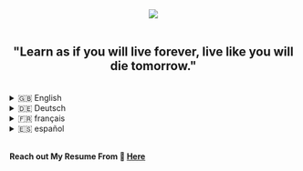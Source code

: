<div align="center">
  <img src="https://media.giphy.com/media/2IudUHdI075HL02Pkk/giphy.gif" align="center" style="width: auto" />
</div>  

</br>

<div align="center">
  
  ## **"Learn as if you will live forever, live like you will die tomorrow."**

</div>

</br>

<details>
 <summary>🇬🇧 English</summary>

# 👨‍💻 About Me

Greetings, fellow tech enthusiasts! I'm Abdulrahman, a dedicated developer with a profound passion for exploring the ever-evolving landscape of technology. Welcome to my GitHub haven, where innovation meets code.

## 🚀 Technologies and Languages

I work with a diverse set of programming languages and technologies, including:

- **JavaScript**: For frontend and backend development, web development, Node.js, and more.
- **Python**: Versatile language used for data science, backend scripting, and more.
- **Infrastructure As Code (IaC)**: Leveraging tools like Terraform, Ansible, and AWS CloudFormation for seamless infrastructure management.
- **Shell Scripting**: Automation and system-related tasks.
- **Bash scripting**: A powerful tool in my toolkit for various scripting needs.
- **C++**: Occasionally used for performance-centric projects.
- **HTML/CSS**: Web development languages for creating visually appealing interfaces.
- **CI/CD**: Implementing continuous integration and continuous deployment using tools like Jenkins and CircleCI.
- **Cloud Providers**: Experience working with major cloud providers like AWS, Google Cloud, and Azure.
- **Ansible**: Automating configuration management and application deployment.
- **Docker**: Containerization for consistent and reliable software deployment.
- **Kubernetes**: Container orchestration for managing and scaling containerized applications.
- **Git**: Version control for collaborative development.
- **Jenkins**: Automation server for building, testing, and deploying code.
- **HashiCorp Vault**: Securely managing sensitive information like API keys and passwords.
- **Security Scanning Tools**: Implementing tools like OWASP ZAP, SonarQube for code security and quality.
- **Monitoring Tools**: Experience with monitoring tools like Prometheus, Grafana for ensuring system reliability.
- **DevSecOps Practices**: Integration of security practices within the DevOps pipeline.

## 🌐 Projects Overview

Here's a brief overview of some projects you'll find in this repository:

1. **[Provision a Kubernetes cluster on AWS using Terraform](https://github.com/AbdulrahmanAlpha/Provision-a-Kubernetes-cluster-on-AWS-using-Terraform):** This project involves setting up a Kubernetes cluster on AWS using Terraform. Check it out for insights into infrastructure as code and Kubernetes.

2. **[Deploying a Serverless Application on AWS Lambda using Terraform](https://github.com/AbdulrahmanAlpha/Deploying-a-Serverless-Application-on-AWS-Lambda-using-Terraform):** Explore this project to understand the process of deploying serverless applications on AWS Lambda using Terraform.

3. **[Build a CI CD pipeline on Google Cloud Platform using Terraform and Jenkins](https://github.com/AbdulrahmanAlpha/Build-a-CI-CD-pipeline-on-Google-Cloud-Platform-using-Terraform-and-Jenkins):** Dive into this project to learn about building a CI/CD pipeline on Google Cloud Platform using Terraform and Jenkins.

## 📝 Blog

Feel free to explore my blog, where I share insights on DevOps, DevSecOps, Software Engineering, and Automation. Here are some recent topics:

- [Securing the Software Delivery Pipeline: A Step-by-Step Guide](https://abdulrahmanalpha.hashnode.dev/securing-the-software-delivery-pipeline-a-step-by-step-guide)
- [Infrastructure Automation with Terraform](https://abdulrahmanalpha.hashnode.dev/infrastructure-automation-with-terraform)
- [CI/CD Pipeline: Automating Software Delivery](https://abdulrahmanalpha.hashnode.dev/cicd-pipeline-automating-software-delivery)

Explore more on [Abdulrahman's Tech Insights](https://abdulrahmanalpha.hashnode.dev/)!

## 🤝 Let's Connect!

I'm always open to collaboration and discussions. If you have any questions, suggestions, or just want to chat about tech, feel free to reach out. You can find me on:

- [![portfolio](https://img.shields.io/badge/my_portfolio-000?style=for-the-badge&logo=ko-fi&logoColor=white)](https://abdulrahmanalpha.github.io/)

- [![linkedin](https://img.shields.io/badge/linkedin-0A66C2?style=for-the-badge&logo=linkedin&logoColor=white)](https://www.linkedin.com/in/abdulrahmanalpha/)

- [![twitter](https://img.shields.io/badge/twitter-1DA1F2?style=for-the-badge&logo=twitter&logoColor=white)](https://twitter.com/AbdurahmanAlpha)

Thanks for visiting! Happy coding! 🚀

---

</details>

<details>
 <summary>🇩🇪 Deutsch</summary>

# 👨‍💻 Über mich

Grüße, liebe Technikbegeisterte! Ich bin Abdulrahman, ein engagierter Entwickler mit einer tiefen Leidenschaft für die Erforschung der sich ständig weiterentwickelnden Welt der Technologie. Willkommen in meinem GitHub-Refugium, wo Innovation auf Code trifft.

## 🚀 Technologien und Sprachen

Ich arbeite mit einer vielfältigen Palette von Programmiersprachen und Technologien, darunter:

- **JavaScript**: Für die Entwicklung von Front- und Backend, Webentwicklung, Node.js und mehr.
- **Python**: Eine vielseitige Sprache, die für Datenwissenschaft, Backend-Skripting und mehr verwendet wird.
- **Infrastructure As Code (IaC)**: Nutzung von Tools wie Terraform, Ansible und AWS CloudFormation für nahtloses Infrastrukturmanagement.
- **Shell Scripting**: Automatisierung und systembezogene Aufgaben.
- **Bash Scripting**: Ein leistungsstolles Werkzeug in meinem Repertoire für verschiedene Skripting-Anforderungen.
- **C++**: Gelegentlich verwendet für leistungsorientierte Projekte.
- **HTML/CSS**: Webentwicklungssprachen zur Erstellung visuell ansprechender Oberflächen.
- **CI/CD**: Umsetzung von kontinuierlicher Integration und kontinuierlichem Deployment mit Tools wie Jenkins und CircleCI.
- **Cloud-Provider**: Erfahrung in der Zusammenarbeit mit großen Cloud-Anbietern wie AWS, Google Cloud und Azure.
- **Ansible**: Automatisierung von Konfigurationsmanagement und Anwendungsbereitstellung.
- **Docker**: Containerisierung für konsistente und zuverlässige Softwarebereitstellung.
- **Kubernetes**: Container-Orchestrierung zur Verwaltung und Skalierung containerisierter Anwendungen.
- **Git**: Versionskontrolle für die kollaborative Entwicklung.
- **Jenkins**: Automatisierungsserver für Build, Test und Bereitstellung von Code.
- **HashiCorp Vault**: Sicherer Umgang mit sensiblen Informationen wie API-Schlüsseln und Passwörtern.
- **Security Scanning Tools**: Implementierung von Tools wie OWASP ZAP, SonarQube für Codesicherheit und -qualität.
- **Monitoring Tools**: Erfahrung mit Überwachungstools wie Prometheus, Grafana zur Gewährleistung der Systemsicherheit.
- **DevSecOps Practices**: Integration von Sicherheitspraktiken innerhalb der DevOps-Pipeline.

## 🌐 Projektübersicht

Hier eine kurze Übersicht über einige Projekte, die Sie in diesem Repository finden werden:

1. **[Ein Kubernetes-Cluster auf AWS mit Terraform bereitstellen](https://github.com/AbdulrahmanAlpha/Provision-a-Kubernetes-cluster-on-AWS-using-Terraform):** Dieses Projekt beinhaltet die Einrichtung eines Kubernetes-Clusters auf AWS mit Terraform. Werfen Sie einen Blick darauf für Einblicke in die Infrastruktur als Code und Kubernetes.

2. **[Bereitstellung einer serverlosen Anwendung auf AWS Lambda mit Terraform](https://github.com/AbdulrahmanAlpha/Deploying-a-Serverless-Application-on-AWS-Lambda-using-Terraform):** Erkunden Sie dieses Projekt, um den Prozess der Bereitstellung serverloser Anwendungen auf AWS Lambda mit Terraform zu verstehen.

3. **[Aufbau einer CI/CD-Pipeline auf der Google Cloud Platform mit Terraform und Jenkins](https://github.com/AbdulrahmanAlpha/Build-a-CI-CD-pipeline-on-Google-Cloud-Platform-using-Terraform-and-Jenkins):** Tauchen Sie in dieses Projekt ein, um mehr über den Aufbau einer CI/CD-Pipeline auf der Google Cloud Platform mit Terraform und Jenkins zu erfahren.

## 📝 Blog

Erkunden Sie gerne meinen Blog, in dem ich Einblicke in DevOps, DevSecOps, Software Engineering und Automatisierung teile. Hier sind einige aktuelle Themen:

- [Absichern der Softwarebereitstellungspipeline: Ein schrittweiser Leitfaden](https://abdulrahmanalpha.hashnode.dev/securing-the-software-delivery-pipeline-a-step-by-step-guide)
- [Infrastrukturautomatisierung mit Terraform](https://abdulrahmanalpha.hashnode.dev/infrastructure-automation-with-terraform)
- [CI/CD-Pipeline: Automatisierung der Softwarebereitstellung](https://abdulrahmanalpha.hashnode.dev/cicd-pipeline-automating-software-delivery)

Erkunden Sie mehr auf [Abdulrahmans Tech Insights](https://abdulrahmanalpha.hashnode.dev/)!

## 🤝 Lassen Sie uns in Verbindung bleiben!

Ich stehe Ihnen immer für Zusammenarbeit und Diskussionen zur Verfügung. Wenn Sie Fragen, Anregungen oder einfach nur Lust auf einen technischen Plausch haben, zögern Sie nicht, mich zu kontaktieren. Sie finden mich unter:

- [![Portfolio](https://img.shields.io/badge/my_portfolio-000?style=for-the-badge&logo=ko-fi&logoColor=white)](https://abdulrahmanalpha.github.io/)
  
- [![LinkedIn](https://img.shields.io/badge/linkedin-0A66C2?style=for-the-badge&logo=linkedin&logoColor=white)](https://www.linkedin.com/in/abdulrahmanalpha/)
  
- [![Twitter](https://img.shields.io/badge/twitter-1DA1F2?style=for-the-badge&logo=twitter&logoColor=white)](https://twitter.com/AbdurahmanAlpha)

Vielen Dank für Ihren Besuch! Viel Freude beim Codieren! 🚀

---

</details>

<details>
 <summary>🇫🇷 français</summary>

# 👨‍💻 À propos de moi

Salut les passionnés de tech ! Je suis Abdulrahman, un développeur dévoué avec une passion profonde pour explorer le paysage technologique en constante évolution. Bienvenue dans mon havre GitHub, là où l'innovation rencontre le code.

## 🚀 Technologies et Langages

Je travaille avec une gamme diversifiée de langages de programmation et de technologies, notamment :

- **JavaScript** : Pour le développement frontend et backend, le développement web, Node.js, et plus encore.
- **Python** : Langage polyvalent utilisé pour la science des données, le scripting backend, et plus encore.
- **Infrastructure As Code (IaC)** : Utilisation d'outils tels que Terraform, Ansible, et AWS CloudFormation pour une gestion transparente de l'infrastructure.
- **Shell Scripting** : Automatisation et tâches liées au système.
- **Bash scripting** : Un outil puissant dans ma boîte à outils pour divers besoins de script.
- **C++** : Utilisé occasionnellement pour des projets axés sur les performances.
- **HTML/CSS** : Langages de développement web pour créer des interfaces visuellement attrayantes.
- **CI/CD** : Mise en œuvre de l'intégration continue et du déploiement continu avec des outils tels que Jenkins et CircleCI.
- **Fournisseurs Cloud** : Expérience de travail avec des fournisseurs de cloud majeurs tels qu'AWS, Google Cloud, et Azure.
- **Ansible** : Automatisation de la gestion de la configuration et du déploiement des applications.
- **Docker** : Conteneurisation pour un déploiement logiciel cohérent et fiable.
- **Kubernetes** : Orchestration de conteneurs pour la gestion et l'escalabilité d'applications conteneurisées.
- **Git** : Contrôle de version pour le développement collaboratif.
- **Jenkins** : Serveur d'automatisation pour la construction, les tests et le déploiement du code.
- **HashiCorp Vault** : Gestion sécurisée des informations sensibles telles que les clés API et les mots de passe.
- **Outils de Scan de Sécurité** : Implémentation d'outils tels qu'OWASP ZAP, SonarQube pour la sécurité et la qualité du code.
- **Outils de Monitoring** : Expérience avec des outils de monitoring tels que Prometheus, Grafana pour garantir la fiabilité du système.
- **Pratiques DevSecOps** : Intégration de pratiques de sécurité au sein du pipeline DevOps.

## 🌐 Aperçu des Projets

Voici un bref aperçu de quelques projets que vous trouverez dans ce dépôt :

1. **[Provisionner un cluster Kubernetes sur AWS avec Terraform](https://github.com/AbdulrahmanAlpha/Provision-a-Kubernetes-cluster-on-AWS-using-Terraform) :** Ce projet implique la configuration d'un cluster Kubernetes sur AWS à l'aide de Terraform. Consultez-le pour des idées sur l'infrastructure en tant que code et Kubernetes.

2. **[Déployer une application Serverless sur AWS Lambda avec Terraform](https://github.com/AbdulrahmanAlpha/Deploying-a-Serverless-Application-on-AWS-Lambda-using-Terraform) :** Explorez ce projet pour comprendre le processus de déploiement d'applications sans serveur sur AWS Lambda avec Terraform.

3. **[Construire un pipeline CI/CD sur Google Cloud Platform avec Terraform et Jenkins](https://github.com/AbdulrahmanAlpha/Build-a-CI-CD-pipeline-on-Google-Cloud-Platform-using-Terraform-and-Jenkins) :** Plongez dans ce projet pour en savoir plus sur la construction d'un pipeline CI/CD sur Google Cloud Platform avec Terraform et Jenkins.

## 📝 Blog

N'hésitez pas à explorer mon blog, où je partage des idées sur le DevOps, le DevSecOps, l'ingénierie logicielle et l'automatisation. Voici quelques sujets récents :

- [Sécuriser le Pipeline de Livraison Logicielle : Un Guide Étape par Étape](https://abdulrahmanalpha.hashnode.dev/securing-the-software-delivery-pipeline-a-step-by-step-guide)
- [Automatisation de l'Infrastructure avec Terraform](https://abdulrahmanalpha.hashnode.dev/infrastructure-automation-with-terraform)
- [Pipeline CI/CD : Automatiser la Livraison Logicielle](https://abdulrahmanalpha.hashnode.dev/cicd-pipeline-automating-software-delivery)

Explorez davantage sur [Perspectives Technologiques d'Abdulrahman](https://abdulrahmanalpha.hashnode.dev/) !

## 🤝 Connectons-nous !

Je suis toujours ouvert à la collaboration et aux discussions. Si vous avez des questions, des suggestions, ou simplement envie de discuter de tech, n'hésitez pas à me contacter. Vous pouvez me trouver sur :

- [![portfolio](https://img.shields.io/badge/my_portfolio-000?style=for-the-badge&logo=ko-fi&logoColor=white)](https://abdulrahmanalpha.github.io/)
  
- [![linkedin](https://img.shields.io/badge/linkedin-0A66C2?style=for-the-badge&logo=linkedin&logoColor=white)](https://www.linkedin.com/in/abdulrahmanalpha/)
  
- [![twitter](https://img.shields.io/badge/twitter-1DA1F2?style=for-the-badge&logo=twitter&logoColor=white)](https://twitter.com/AbdurahmanAlpha)

Merci de votre visite ! Bon codage ! 🚀

---

</details>

<details>
 <summary>🇪🇸 español</summary>

# 👨‍💻 Sobre Mí

¡Saludos, entusiastas de la tecnología! Soy Abdulrahman, un desarrollador dedicado con una profunda pasión por explorar el siempre cambiante panorama de la tecnología. Bienvenido a mi refugio en GitHub, donde la innovación se encuentra con el código.

## 🚀 Tecnologías y Lenguajes

Trabajo con una variedad de lenguajes de programación y tecnologías, que incluyen:

- **JavaScript**: Para desarrollo frontend y backend, desarrollo web, Node.js y más.
- **Python**: Un lenguaje versátil utilizado para ciencia de datos, scripting en el backend y más.
- **Infraestructura Como Código (IaC)**: Aprovechando herramientas como Terraform, Ansible y AWS CloudFormation para una gestión de infraestructura sin problemas.
- **Shell Scripting**: Automatización y tareas relacionadas con el sistema.
- **Bash scripting**: Una herramienta poderosa en mi conjunto de herramientas para diversas necesidades de scripting.
- **C++**: Utilizado ocasionalmente para proyectos centrados en el rendimiento.
- **HTML/CSS**: Lenguajes de desarrollo web para crear interfaces visualmente atractivas.
- **CI/CD**: Implementación de integración continua y despliegue continuo utilizando herramientas como Jenkins y CircleCI.
- **Proveedores de Nube**: Experiencia trabajando con importantes proveedores de servicios en la nube como AWS, Google Cloud y Azure.
- **Ansible**: Automatización de la gestión de configuraciones y el despliegue de aplicaciones.
- **Docker**: Contenerización para un despliegue de software consistente y confiable.
- **Kubernetes**: Orquestación de contenedores para gestionar y escalar aplicaciones en contenedores.
- **Git**: Control de versiones para el desarrollo colaborativo.
- **Jenkins**: Servidor de automatización para construir, probar y desplegar código.
- **HashiCorp Vault**: Gestión segura de información sensible como claves API y contraseñas.
- **Herramientas de Escaneo de Seguridad**: Implementación de herramientas como OWASP ZAP, SonarQube para seguridad y calidad del código.
- **Herramientas de Monitoreo**: Experiencia con herramientas de monitoreo como Prometheus, Grafana para garantizar la confiabilidad del sistema.
- **Prácticas DevSecOps**: Integración de prácticas de seguridad dentro del canal DevOps.

## 🌐 Resumen de Proyectos

Aquí tienes un breve resumen de algunos proyectos que encontrarás en este repositorio:

1. **[Provisionar un clúster Kubernetes en AWS con Terraform](https://github.com/AbdulrahmanAlpha/Provision-a-Kubernetes-cluster-on-AWS-using-Terraform):** Este proyecto implica la configuración de un clúster Kubernetes en AWS usando Terraform. Échale un vistazo para obtener ideas sobre la infraestructura como código y Kubernetes.

2. **[Desplegar una aplicación sin servidor en AWS Lambda con Terraform](https://github.com/AbdulrahmanAlpha/Deploying-a-Serverless-Application-on-AWS-Lambda-using-Terraform):** Explora este proyecto para comprender el proceso de implementar aplicaciones sin servidor en AWS Lambda usando Terraform.

3. **[Construir un canal CI/CD en Google Cloud Platform con Terraform y Jenkins](https://github.com/AbdulrahmanAlpha/Build-a-CI-CD-pipeline-on-Google-Cloud-Platform-using-Terraform-and-Jenkins):** Sumérgete en este proyecto para aprender sobre la construcción de un canal CI/CD en Google Cloud Platform con Terraform y Jenkins.

## 📝 Blog

Siéntete libre de explorar mi blog, donde comparto ideas sobre DevOps, DevSecOps, Ingeniería de Software y Automatización. Aquí tienes algunos temas recientes:

- [Asegurando el Canal de Entrega de Software: Una Guía Paso a Paso](https://abdulrahmanalpha.hashnode.dev/securing-the-software-delivery-pipeline-a-step-by-step-guide)
- [Automatización de Infraestructura con Terraform](https://abdulrahmanalpha.hashnode.dev/infrastructure-automation-with-terraform)
- [Canal CI/CD: Automatizando la Entrega de Software](https://abdulrahmanalpha.hashnode.dev/cicd-pipeline-automating-software-delivery)

¡Explora más en [Abdulrahman's Tech Insights](https://abdulrahmanalpha.hashnode.dev/)!

## 🤝 ¡Conectémonos!

Siempre estoy abierto a la colaboración y las discusiones. Si tienes alguna pregunta, sugerencia o simplemente quieres charlar sobre tecnología, no dudes en ponerte en contacto. Puedes encontrarme en:

- [![portfolio](https://img.shields.io/badge/my_portfolio-000?style=for-the-badge&logo=ko-fi&logoColor=white)](https://abdulrahmanalpha.github.io/)
  
- [![linkedin](https://img.shields.io/badge/linkedin-0A66C2?style=for-the-badge&logo=linkedin&logoColor=white)](https://www.linkedin.com/in/abdulrahmanalpha/)
  
- [![twitter](https://img.shields.io/badge/twitter-1DA1F2?style=for-the-badge&logo=twitter&logoColor=white)](https://twitter.com/AbdurahmanAlpha)

¡Gracias por visitar! ¡Feliz codificación! 🚀

---

</details>

</br>

**Reach out My Resume From 🔗 [Here](https://drive.google.com/file/d/1c0G0IPSn4AxkeHclLKrU7RzFpsvqM7VN/view?usp=sharing)**

